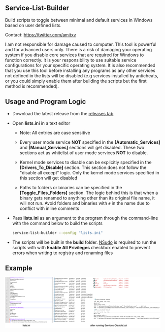 ## Service-List-Builder

Build scripts to toggle between minimal and default services in Windows based on user defined lists.

Contact: https://twitter.com/amitxv

I am not responsible for damage caused to computer. This tool is powerful and for advanced users only. There is a risk of damaging your operating system if you disable core services that are required for Windows to function correctly. It is your responsibility to use suitable service configurations for your specific operating system. It is also recommended that you use this tool before installing any programs as any other services not defined in the lists will be disabled (e.g services installed by anticheats, or you could simply enable them after building the scripts but the first method is recommended).

## Usage and Program Logic

- Download the latest release from the [releases tab](https://github.com/amitxv/Service-List-Builder/releases)

- Open **lists.ini** in a text editor

    - Note: All entries are case sensitive

    - Every user mode service **NOT** specified in the **[Automatic_Services]** and **[Manual_Services]** sections will get disabled. These two sections act as whitelist of user mode services **NOT** to disable.

    - Kernel mode services to disable can be explicitly specified in the **[Drivers_To_Disable]** section. This section does not follow the "disable all except" logic. Only the kernel mode services specified in this section will get disabled

    - Paths to folders or binaries can be specified in the **[Toggle_Files_Folders]** section. The logic behind this is that when a binary gets renamed to anything other than its original file name, it will not run. Avoid folders and binaries with ``#`` in the name due to conflict with inline comments

- Pass **lists.ini** as an argument to the program through the command-line with the command below to build the scripts

  ```bat
  service-list-builder --config "lists.ini"
  ```

- The scripts will be built in the **build** folder. [NSudo](https://github.com/M2Team/NSudo) is required to run the scripts with with **Enable All Privileges** checkbox enabled to prevent errors when writing to registry and renaming files

## Example

<img src="./img/lists.png" width="1000"> 